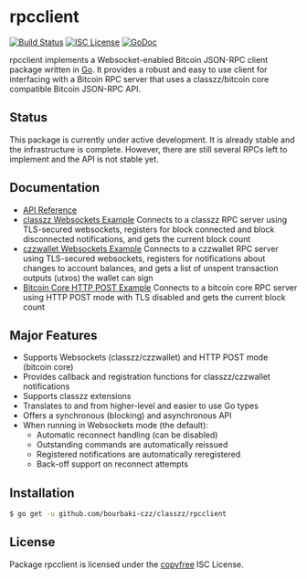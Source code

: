 rpcclient
=========

[![Build Status](https://travis-ci.org/bourbaki-czz/classzz.png?branch=master)](https://travis-ci.org/bourbaki-czz/classzz)
[![ISC License](http://img.shields.io/badge/license-ISC-blue.svg)](http://copyfree.org)
[![GoDoc](https://img.shields.io/badge/godoc-reference-blue.svg)](http://godoc.org/github.com/bourbaki-czz/classzz/rpcclient)

rpcclient implements a Websocket-enabled Bitcoin JSON-RPC client package written
in [Go](http://golang.org/).  It provides a robust and easy to use client for
interfacing with a Bitcoin RPC server that uses a classzz/bitcoin core compatible
Bitcoin JSON-RPC API.

## Status

This package is currently under active development.  It is already stable and
the infrastructure is complete.  However, there are still several RPCs left to
implement and the API is not stable yet.

## Documentation

* [API Reference](http://godoc.org/github.com/bourbaki-czz/classzz/rpcclient)
* [classzz Websockets Example](https://github.com/bourbaki-czz/classzz/tree/master/rpcclient/examples/classzzwebsockets)
  Connects to a classzz RPC server using TLS-secured websockets, registers for
  block connected and block disconnected notifications, and gets the current
  block count
* [czzwallet Websockets Example](https://github.com/bourbaki-czz/classzz/tree/master/rpcclient/examples/czzwalletwebsockets)
  Connects to a czzwallet RPC server using TLS-secured websockets, registers for
  notifications about changes to account balances, and gets a list of unspent
  transaction outputs (utxos) the wallet can sign
* [Bitcoin Core HTTP POST Example](https://github.com/bourbaki-czz/classzz/tree/master/rpcclient/examples/bitcoincorehttp)
  Connects to a bitcoin core RPC server using HTTP POST mode with TLS disabled
  and gets the current block count

## Major Features

* Supports Websockets (classzz/czzwallet) and HTTP POST mode (bitcoin core)
* Provides callback and registration functions for classzz/czzwallet notifications
* Supports classzz extensions
* Translates to and from higher-level and easier to use Go types
* Offers a synchronous (blocking) and asynchronous API
* When running in Websockets mode (the default):
  * Automatic reconnect handling (can be disabled)
  * Outstanding commands are automatically reissued
  * Registered notifications are automatically reregistered
  * Back-off support on reconnect attempts

## Installation

```bash
$ go get -u github.com/bourbaki-czz/classzz/rpcclient
```

## License

Package rpcclient is licensed under the [copyfree](http://copyfree.org) ISC
License.
